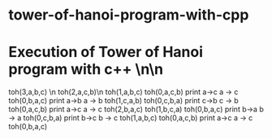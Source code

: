 # tower-of-hanoi-program-with-cpp

# Execution of Tower of Hanoi program with c++ \n\n

toh(3,a,b,c) \n
    toh(2,a,c,b)\n
        toh(1,a,b,c)
            toh(0,a,c,b)
            print a->c              a -> c
            toh(0,b,a,c)
        print a->b                  a -> b
        toh(1,c,a,b)
            toh(0,c,b,a)
            print c->b              c -> b
            toh(0,a,c,b)
    print a->c                      a -> c
    toh(2,b,a,c)
        toh(1,b,c,a)
            toh(0,b,a,c)
            print b->a              b -> a
            toh(0,c,b,a)
        print b->c                  b -> c
        toh(1,a,b,c)
            toh(0,a,c,b)
            print a->c              a -> c
            toh(0,b,a,c)
